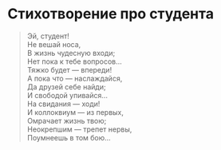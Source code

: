 Стихотворение про студента
 =========================
>Эй, студент!  
 Не вешай носа,  
 В жизнь чудесную входи;  
 Нет пока к тебе вопросов…  
 Тяжко будет — впереди!  
 А  пока что — наслаждайся,  
 Да друзей себе найди;  
 И свободой упивайся…  
 На свидания — ходи!  
 И  коллоквиум — из первых,  
 Омрачает жизнь твою;  
 Неокрепшим — трепет нервы,  
> Поумнеешь в том бою…  
